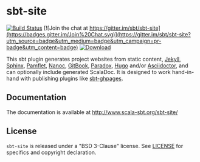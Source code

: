 # sbt-site

[![Build Status](https://travis-ci.org/sbt/sbt-site.svg)](https://travis-ci.org/sbt/sbt-site)
[![Join the chat at https://gitter.im/sbt/sbt-site](https://badges.gitter.im/Join%20Chat.svg)](https://gitter.im/sbt/sbt-site?utm_source=badge&utm_medium=badge&utm_campaign=pr-badge&utm_content=badge)
[ ![Download](https://api.bintray.com/packages/sbt/sbt-plugin-releases/sbt-site/images/download.svg) ](https://bintray.com/sbt/sbt-plugin-releases/sbt-site-imported/_latestVersion)

This sbt plugin generates project websites from static content, [Jekyll], [Sphinx], [Pamflet], [Nanoc], [GitBook], [Paradox], [Hugo] and/or [Asciidoctor], and can optionally include generated ScalaDoc. It is designed to work hand-in-hand with publishing plugins like [sbt-ghpages].

## Documentation

The documentation is available at <http://www.scala-sbt.org/sbt-site/>

## License

`sbt-site` is released under a "BSD 3-Clause" license. See [LICENSE](LICENSE) for specifics and copyright declaration.

[0.7.2]: https://github.com/sbt/sbt-site/tree/v0.7.2
[0.8.2]: https://github.com/sbt/sbt-site/tree/v0.8.2
[migration guide]: notes/migrate-0.8.2-to-1.0.md
[sbt-ghpages]: http://github.com/sbt/sbt-ghpages
[Jekyll]: http://jekyllrb.com
[Pamflet]: http://pamflet.databinder.net
[Nanoc]: http://nanoc.ws/
[Asciidoctor]: http://asciidoctor.org
[Sphinx]: http://sphinx-doc.org
[GitBook]: https://www.gitbook.com
[Paradox]: https://github.com/lightbend/paradox
[Hugo]: http://gohugo.io/
